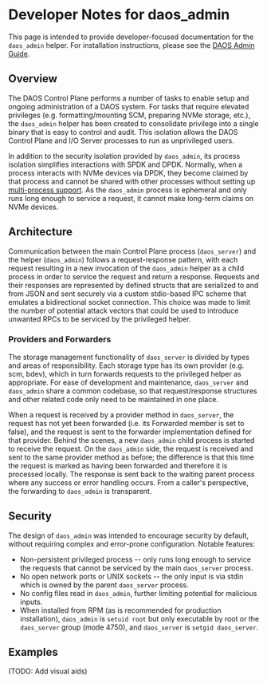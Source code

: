 # Developer Notes for daos\_admin

This page is intended to provide developer-focused documentation for the
`daos_admin` helper. For installation instructions, please see the
[DAOS Admin Guide](https://daos-stack.github.io/admin/predeployment_check/#elevated-privileges).

## Overview

The DAOS Control Plane performs a number of tasks to enable setup and ongoing
administration of a DAOS system. For tasks that require elevated privileges
(e.g. formatting/mounting SCM, preparing NVMe storage, etc.), the `daos_admin`
helper has been created to consolidate privilege into a single binary that is
easy to control and audit. This isolation allows the DAOS Control Plane and
I/O Server processes to run as unprivileged users.

In addition to the security isolation provided by `daos_admin`, its process
isolation simplifies interactions with SPDK and DPDK. Normally, when a process
interacts with NVMe devices via DPDK, they become claimed by that process
and cannot be shared with other processes without setting up
[multi-process support](https://doc.dpdk.org/guides/prog_guide/multi_proc_support.html).
As the `daos_admin` process is ephemeral and only runs long enough to
service a request, it cannot make long-term claims on NVMe devices.

## Architecture

Communication between the main Control Plane process (`daos_server`) and the
helper (`daos_admin`) follows a request-response pattern, with each request
resulting in a new invocation of the `daos_admin` helper as a child process
in order to service the request and return a response.
Requests and their responses are represented by defined structs that are
serialized to and from JSON and sent securely via a custom stdio-based
IPC scheme that emulates a bidirectional socket connection.
This choice was made to limit the number of potential attack vectors that could
be used to introduce unwanted RPCs to be serviced by the privileged helper.

### Providers and Forwarders

The storage management functionality of `daos_server` is divided by types and
areas of responsibility. Each storage type has its own provider (e.g. scm, bdev),
which in turn forwards requests to the privileged helper as appropriate.
For ease of development and maintenance, `daos_server` and `daos_admin` share
a common codebase, so that request/response structures and other related code
only need to be maintained in one place.

When a request is received by a provider method in `daos_server`, the request
has not yet been forwarded (i.e. its Forwarded member is set to false), and the
request is sent to the forwarder implementation defined for that provider.
Behind the scenes, a new `daos_admin` child process is started to receive the request.
On the `daos_admin` side, the request is received and sent to the same provider
method as before; the difference is that this time the request is marked as having
been forwarded and therefore it is processed locally. The response is sent back
to the waiting parent process where any success or error handling occurs.
From a caller's perspective, the forwarding to `daos_admin` is transparent.

## Security

The design of `daos_admin` was intended to encourage security by default,
without requiring complex and error-prone configuration. Notable features:

* Non-persistent privileged process -- only runs long enough to service the requests
  that cannot be serviced by the main `daos_server` process.
* No open network ports or UNIX sockets -- the only input is via stdin
  which is owned by the parent `daos_server` process.
* No config files read in `daos_admin`, further limiting potential for malicious inputs.
* When installed from RPM (as is recommended for production installation),
  `daos_admin` is `setuid root` but only executable by root or the `daos_server` group
  (mode 4750), and `daos_server` is `setgid daos_server`.

## Examples

(TODO: Add visual aids)
